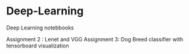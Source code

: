 # Deep-Learning
Deep Learning notebbooks


Assignment 2 : Lenet and VGG
Assignment 3: Dog Breed classifier with tensorboard visualization
